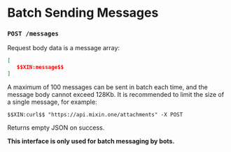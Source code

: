 # Batch Sending Messages

### `POST /messages`

Request body data is a message array:

```json
[
   $$XIN:message$$
]
```

A maximum of 100 messages can be sent in batch each time, and the message body cannot exceed 128Kb. It is recommended to limit the size of a single message, for example:

```
$$XIN:curl$$ "https://api.mixin.one/attachments" -X POST
```

Returns empty JSON on success.

**This interface is only used for batch messaging by bots.**
